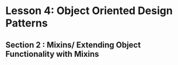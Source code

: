 # Lesson 4: Object Oriented Design Patterns

## Section 2 : Mixins/ Extending Object Functionality with Mixins

